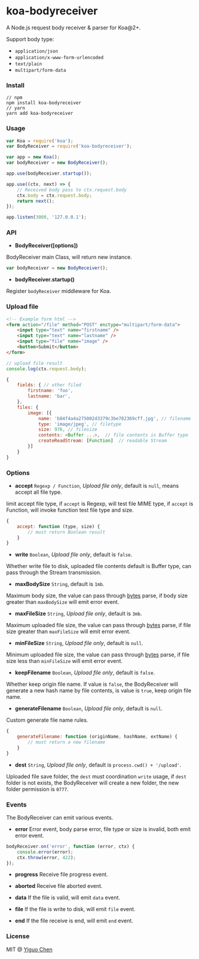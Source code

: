 # koa-bodyreceiver

A Node.js request body receiver & parser for Koa@2+.

Support body type:

* `application/json`
* `application/x-www-form-urlencoded`
* `text/plain`
* `multipart/form-data`

### Install

```
// npm
npm install koa-bodyreceiver
// yarn
yarn add koa-bodyreceiver
```

### Usage

```javascript
var Koa = require('koa');
var BodyReceiver = require('koa-bodyreceiver');

var app = new Koa();
var bodyReceiver = new BodyReceiver();

app.use(bodyReceiver.startup());

app.use((ctx, next) => {
	// Received body pass to ctx.request.body
	ctx.body = ctx.request.body;
	return next();
});

app.listen(3000, '127.0.0.1');
```

### API

* **BodyReceiver([options])**

BodyReceiver main Class, will return new instance.

```javascript
var bodyReceiver = new BodyReceiver();
```

* **bodyReceiver.startup()**

Register `bodyReceiver` middleware for Koa.


### Upload file

```html
<!-- Example form html -->
<form action="/file" method="POST" enctype="multipart/form-data">
    <input type="text" name="firstname" />
    <input type="text" name="lastname" />
    <input type="file" name="image" />
    <button>Submit</button>
</form>
```

```javascript
// upload file result
console.log(ctx.request.body);

{
    fields: { // other filed
        firstname: 'foo',
        lastname: 'bar',
    },
    files: {
        image: [{
            name: 'b84f4a4a275002d3379c3be782369cff.jpg', // filename
            type: 'image/jpeg', // filetype
            size: 976, // filesize
            contents: <Buffer ...>,  // file contents is Buffer type
            createReadStream: [Function]  // readable Stream
        }]
    }
}
```

### Options

* **accept** `Regexp / Function`, *Upload file only*, default is `null`, means accept all file type.

limit accept file type, if `accept` is Regexp, will test file MIME type, if `accept` is Function, will invoke function test file type and size.

```javascript
{
    accept: function (type, size) {
        // must return Boolean result
    }
}
```

* **write** `Boolean`, *Upload file only*, default is `false`.

Whether write file to disk, uploaded file contents default is Buffer type, can pass through the Stream transmission.

* **maxBodySize** `String`, default is `1mb`.

Maximum body size, the value can pass through [bytes](https://github.com/visionmedia/bytes.js) parse, if body size greater than `maxBodySize` will emit error event.

* **maxFileSize** `String`, *Upload file only*, default is `3mb`.

Maximum uploaded file size, the value can pass through [bytes](https://github.com/visionmedia/bytes.js) parse, if file size greater than `maxFileSize` will emit error event.

* **minFileSize** `String`, *Upload file only*, default is `null`.

Minimum uploaded file size, the value can pass through [bytes](https://github.com/visionmedia/bytes.js) parse, if file size less than `minFileSize` will emit error event.

* **keepFilename** `Boolean`, *Upload file only*, default is `false`.

Whether keep origin file name. If value is `false`, the BodyReceiver will generate a new hash name by file contents, is value is `true`, keep origin file name.

* **generateFilename** `Boolean`, *Upload file only*, default is `null`.

Custom generate file name rules.

```javascript
{
    generateFilename: function (originName, hashName, extName) {
        // must return a new filename
    }
}
```

* **dest** `String`, *Upload file only*, default is `process.cwd() + '/upload'`.

Uploaded file save folder, the `dest` must coordination `write` usage, if `dest`  folder is not exists, the BodyReceiver will create a new folder, the new folder permission is `0777`.

### Events

The BodyReceiver can emit various events.

* **error** Error event, body parse error, file type or size is invalid, both emit error event.

```javascript
bodyReceiver.on('error', function (error, ctx) {
    console.error(error);
    ctx.throw(error, 422);
});
```

* **progress** Receive file progress event.

* **aborted** Receive file aborted event.

* **data** If the file is valid, will emit `data` event.

* **file** If the file is write to disk, will emit `file` event.

* **end** If the file receive is end, will emit `end` event.


### License

MIT @ [Yiguo Chen](https://github.com/chenmnkken)
